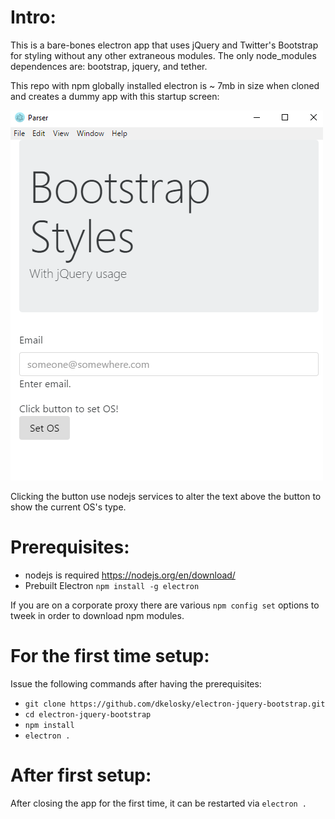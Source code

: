 Intro:
======
This is a bare-bones electron app that uses jQuery and Twitter's Bootstrap for
styling without any other extraneous modules.  The only node_modules
dependences are: bootstrap, jquery, and tether.  

This repo with npm globally installed electron is ~ 7mb in size when cloned
and creates a dummy app with this startup screen:

![Alt text](ScreenshotApp.jpeg?raw=true "Screen shot")

Clicking the button use nodejs services to alter the text above the button to
show the current OS's type.

Prerequisites:
==============
* nodejs is required https://nodejs.org/en/download/
* Prebuilt Electron ```npm install -g electron```

If you are on a corporate proxy there are various `npm config set` options to
tweek in order to download npm modules.

For the first time setup:
=========================
Issue the following commands after having the prerequisites:
* ```git clone https://github.com/dkelosky/electron-jquery-bootstrap.git```
* ```cd electron-jquery-bootstrap```
* ```npm install```
* ```electron .```

After first setup:
==================
After closing the app for the first time, it can be restarted via ```electron .```
